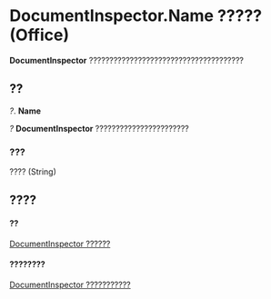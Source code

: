 
# DocumentInspector.Name ????? (Office)

 **DocumentInspector** ??????????????????????????????????????


## ??

 _?_. **Name**

 _?_ **DocumentInspector** ???????????????????????


### ???

???? (String)


## ????


#### ??


[DocumentInspector ??????](75dcf0ca-5afa-996b-e8d2-13d71ac0f6f8.md)
#### ????????


[DocumentInspector ???????????](http://msdn.microsoft.com/library/4b23508a-5296-645f-2649-c1f29b921ace%28Office.15%29.aspx)